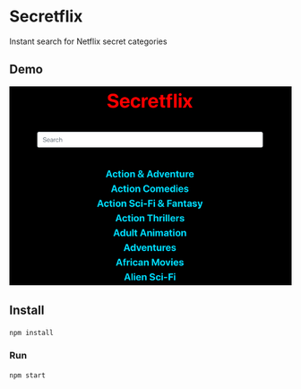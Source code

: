 # Secretflix
 
Instant search for Netflix secret categories

## Demo

![Demo](demo.png "Demo")

## Install

`npm install`

### Run

`npm start`
